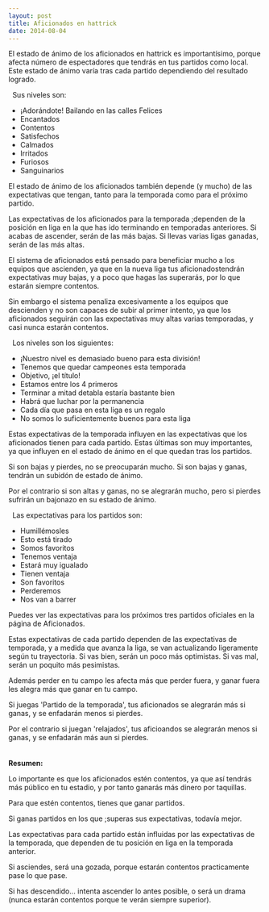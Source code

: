 ```yaml
---
layout: post
title: Aficionados en hattrick
date: 2014-08-04
---
```


El estado de ánimo de los aficionados en hattrick es importantísimo, porque afecta número de espectadores que tendrás en tus partidos como local. Este estado de ánimo varía tras cada partido dependiendo del resultado logrado.

&nbsp;
Sus niveles son:

- ¡Adorándote! Bailando en las calles Felices 
- Encantados 
- Contentos 
- Satisfechos 
- Calmados 
- Irritados 
- Furiosos 
- Sanguinarios

El estado de ánimo de los aficionados también depende (y mucho) de las expectativas que tengan, tanto para la temporada como para el próximo partido.

Las expectativas de los aficionados para la temporada ;dependen de la posición en liga en la que has ido terminando en temporadas anteriores. Si acabas de ascender, serán de las más bajas. Si llevas varias ligas ganadas, serán de las más altas.

El sistema de aficionados está pensado para beneficiar mucho a los equipos que ascienden, ya que en la nueva liga tus aficionadostendrán expectativas muy bajas, y a poco que hagas las superarás, por lo que estarán siempre contentos.

Sin embargo el sistema penaliza excesivamente a los equipos que descienden y no son capaces de subir al primer intento, ya que los aficionados seguirán con las expectativas muy altas varias temporadas, y casi nunca estarán contentos.

&nbsp;
Los niveles son los siguientes: 
- ¡Nuestro nivel es demasiado bueno para esta división! 
- Tenemos que quedar campeones esta temporada 
- Objetivo, ¡el título! 
- Estamos entre los 4 primeros 
- Terminar a mitad detabla estaría bastante bien 
- Habrá que luchar por la permanencia 
- Cada día que pasa en esta liga es un regalo 
- No somos lo suficientemente buenos para esta liga

Estas expectativas de la temporada influyen en las expectativas que los aficionados tienen para cada partido. Estas últimas son muy importantes, ya que influyen en el estado de ánimo en el que quedan tras los partidos.

Si son bajas y pierdes, no se preocuparán mucho. Si son bajas y ganas, tendrán un subidón de estado de ánimo.

Por el contrario si son altas y ganas, no se alegrarán mucho, pero si pierdes sufrirán un bajonazo en su estado de ánimo.

&nbsp;
Las expectativas para los partidos son: 
- Humillémosles 
- Esto está tirado 
- Somos favoritos 
- Tenemos ventaja 
- Estará muy igualado 
- Tienen ventaja 
- Son favoritos 
- Perderemos
- Nos van a barrer


Puedes ver las expectativas para los próximos tres partidos oficiales en la página de Aficionados.

Estas expectativas de cada partido dependen de las expectativas de temporada, y a medida que avanza la liga, se van actualizando ligeramente según tu trayectoria. Si vas bien, serán un poco más optimistas. Si vas mal, serán un poquito más pesimistas.

Además perder en tu campo les afecta más que perder fuera, y ganar fuera les alegra más que ganar en tu campo.

Si juegas 'Partido de la temporada', tus aficionados se alegrarán más si ganas, y se enfadarán menos si pierdes.

Por el contrario si juegan 'relajados', tus aficioandos se alegrarán menos si ganas, y se enfadarán más aun si pierdes.\
\
\
**Resumen:**

Lo importante es que los aficionados estén contentos, ya que así tendrás más público en tu estadio, y por tanto ganarás más dinero por taquillas.

Para que estén contentos, tienes que ganar partidos.

Si ganas partidos en los que ;superas sus expectativas, todavía mejor.

Las expectativas para cada partido están influidas por las expectativas de la temporada, que dependen de tu posición en liga en la temporada anterior.

Si asciendes, será una gozada, porque estarán contentos practicamente pase lo que pase.

Si has descendido... intenta ascender lo antes posible, o será un drama (nunca estarán contentos porque te verán siempre superior).
